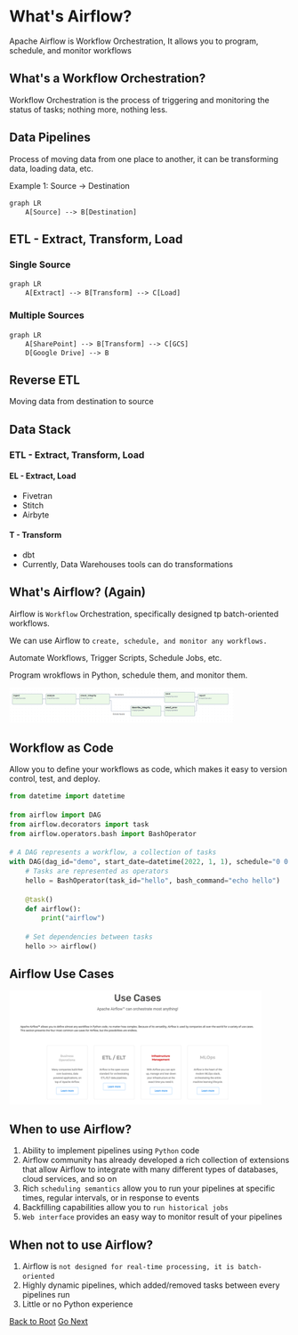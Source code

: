 # What's Airflow?

Apache Airflow is Workflow Orchestration, It allows you to program, schedule, and monitor workflows

## What's a Workflow Orchestration?

Workflow Orchestration is the process of triggering and monitoring the status of tasks; nothing more, nothing less.

## Data Pipelines

Process of moving data from one place to another, it can be transforming data, loading data, etc.

Example 1: Source -> Destination

```mermaid {"id":"01HYFVGQBKQ6VAZ0AYGX4Y9CF8"}
graph LR
    A[Source] --> B[Destination]
```

## ETL - Extract, Transform, Load

### Single Source

```mermaid {"id":"01HYFVGQBKQ6VAZ0AYH06G28QC"}
graph LR
    A[Extract] --> B[Transform] --> C[Load]
```

### Multiple Sources

```mermaid {"id":"01HYFVGQBKQ6VAZ0AYH3FDT2PX"}
graph LR
    A[SharePoint] --> B[Transform] --> C[GCS]
    D[Google Drive] --> B
```

## Reverse ETL

Moving data from destination to source

## Data Stack

### ETL - Extract, Transform, Load

#### EL - Extract, Load

- Fivetran
- Stitch
- Airbyte

#### T - Transform

- dbt
- Currently, Data Warehouses tools can do transformations

## What's Airflow? (Again)

Airflow is `Workflow` Orchestration, specifically designed tp batch-oriented workflows.

We can use Airflow to `create, schedule, and monitor any workflows.`

Automate Workflows, Trigger Scripts, Schedule Jobs, etc.

Program wrokflows in Python, schedule them, and monitor them.

<img src="dags.png" width="80%">

## Workflow as Code

Allow you to define your workflows as code, which makes it easy to version control, test, and deploy.

```python {"id":"01HYB7G78163BYDKA2K9JA8PCQ"}
from datetime import datetime

from airflow import DAG
from airflow.decorators import task
from airflow.operators.bash import BashOperator

# A DAG represents a workflow, a collection of tasks
with DAG(dag_id="demo", start_date=datetime(2022, 1, 1), schedule="0 0 * * *") as dag:
    # Tasks are represented as operators
    hello = BashOperator(task_id="hello", bash_command="echo hello")

    @task()
    def airflow():
        print("airflow")

    # Set dependencies between tasks
    hello >> airflow()
```

## Airflow Use Cases

<img src="./usecase.png" width="90%">

## When to use Airflow?

1. Ability to implement pipelines using `Python` code
2. Airflow community has already developed a rich collection of extensions that allow Airflow to integrate with many different types of databases, cloud services, and so on
3. Rich `scheduling semantics` allow you to run your pipelines at specific times, regular intervals, or in response to events
4. Backfilling capabilities allow you to `run historical jobs`
5. `Web interface` provides an easy way to monitor result of your pipelines

## When not to use Airflow?

1. Airflow is `not designed for real-time processing, it is batch-oriented`
2. Highly dynamic pipelines, which added/removed tasks between every pipelines run
3. Little or no Python experience

[Back to Root](../../README.md)
[Go Next](../chapter-02/README.md)
